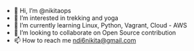 - 👋 Hi, I’m @nikitaops
- 👀 I’m interested in trekking and yoga
- 🌱 I’m currently learning Linux, Python, Vagrant, Cloud - AWS
- 💞️ I’m looking to collaborate on Open Source contribution
- 📫 How to reach me ndi6nikita@gmail.com

<!---
nikitaops/nikitaops is a ✨ special ✨ repository because its `README.md` (this file) appears on your GitHub profile.
You can click the Preview link to take a look at your changes.
--->
